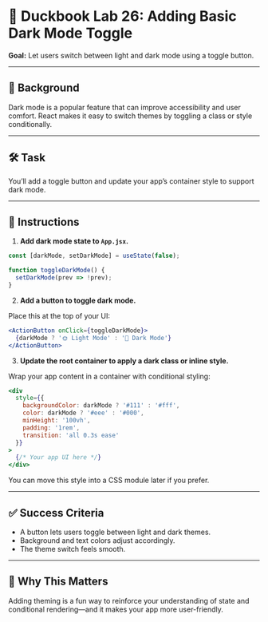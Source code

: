 # 🧪 Duckbook Lab 26: Adding Basic Dark Mode Toggle

**Goal:** Let users switch between light and dark mode using a toggle button.

---

## 🐥 Background

Dark mode is a popular feature that can improve accessibility and user comfort. React makes it easy to switch themes by toggling a class or style conditionally.

---

## 🛠️ Task

You’ll add a toggle button and update your app’s container style to support dark mode.

---

## 🧾 Instructions

1. **Add dark mode state to `App.jsx`.**

```jsx
const [darkMode, setDarkMode] = useState(false);

function toggleDarkMode() {
  setDarkMode(prev => !prev);
}
```

2. **Add a button to toggle dark mode.**

Place this at the top of your UI:

```jsx
<ActionButton onClick={toggleDarkMode}>
  {darkMode ? '🌞 Light Mode' : '🌙 Dark Mode'}
</ActionButton>
```

3. **Update the root container to apply a dark class or inline style.**

Wrap your app content in a container with conditional styling:

```jsx
<div
  style={{
    backgroundColor: darkMode ? '#111' : '#fff',
    color: darkMode ? '#eee' : '#000',
    minHeight: '100vh',
    padding: '1rem',
    transition: 'all 0.3s ease'
  }}
>
  {/* Your app UI here */}
</div>
```

You can move this style into a CSS module later if you prefer.

---

## ✅ Success Criteria

- A button lets users toggle between light and dark themes.
- Background and text colors adjust accordingly.
- The theme switch feels smooth.

---

## 🧠 Why This Matters

Adding theming is a fun way to reinforce your understanding of state and conditional rendering—and it makes your app more user-friendly.

